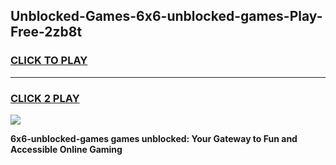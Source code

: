 
## Unblocked-Games-6x6-unblocked-games-Play-Free-2zb8t
<h3>
<a href="https://premium76.site?title=6x6-unblocked-games&ref=21A">CLICK TO PLAY</a></h3>
<hr>

<h3>
<a href="https://premium76.site?title=6x6-unblocked-games&ref=21A">CLICK 2 PLAY</a>
  
</h3>

<a href="https://premium76.site?title=6x6-unblocked-games&ref=21A"><img src="https://clearcache.store/games.png"></a>


**6x6-unblocked-games games unblocked: Your Gateway to Fun and Accessible Online Gaming**
